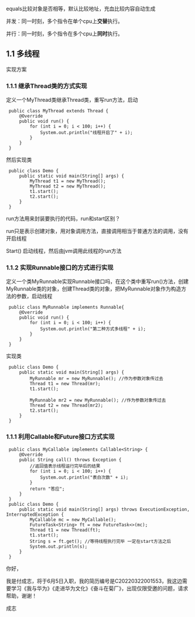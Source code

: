 equals比较对象是否相等，默认比较地址，充血比较内容自动生成

并发：同一时刻，多个指令在单个cpu上**交替**执行。

并行：同一时刻，多个指令在多个cpu上**同时**执行。

## 1.1 多线程

实现方案

### 1.1.1 继承Thread类的方式实现

定义一个MyThread类继承Thread类，重写run方法，启动

```
 public class MyThread extends Thread {
     @Override
     public void run() {
         for (int i = 0; i < 100; i++) {
             System.out.println("线程开启了" + i);
         }
     }
 }
```

然后实现类

```
 public class Demo {
     public static void main(String[] args) {
         MyThread t1 = new MyThread();
         MyThread t2 = new MyThread();
         t1.start();
         t2.start();
     }
 }
```

run方法用来封装要执行的代码，run和start区别？

run只是表示创建对象，用对象调用方法，直接调用相当于普通方法的调用，没有开启线程

Start() 启动线程，然后由jvm调用此线程的run方法





### 1.1.2 实现Runnable接口的方式进行实现

定义一个类MyRunnable实现Runnable接口吗，在这个类中重写run()方法，创建MyRunnable类的对象，创建Thread类的对象，把MyRunnable对象作为构造方法的参数，启动线程

```
 public class MyRunnable implements Runnable{
     @Override
     public void run() {
         for (int i = 0; i < 100; i++) {
             System.out.println("第二种方式多线程" + i);
         }
     }
 }
```

实现类

```
 public class Demo {
     public static void main(String[] args) {
         MyRunnable mr = new MyRunnable(); //作为参数对象传过去
         Thread t1 = new Thread(mr);
         t1.start();
 
         MyRunnable mr2 = new MyRunnable(); //作为参数对象传过去
         Thread t2 = new Thread(mr2);
         t2.start();
     }
 }
```



### 1.1.1 利用Callable和Future接口方式实现

```
 public class MyCallable implements Callable<String> {
     @Override
     public String call() throws Exception {
         //返回值表示线程运行完毕后的结果
         for (int i = 0; i < 100; i++) {
             System.out.println("表白次数" + i);
         }
         return "答应";
     }
 }
 public class Demo {
     public static void main(String[] args) throws ExecutionException, InterruptedException {
         MyCallable mc = new MyCallable();
         FutureTask<String> ft = new FutureTask<>(mc);
         Thread t1 = new Thread(ft);
         t1.start();
         String s = ft.get(); //等待线程执行完毕 一定在start方法之后
         System.out.println(s);
     }
 }
```

你好，

​    我是付成志，将于6月5日入职，我的简历编号是C20220322001553，我这边需要学习《我与华为》《走进华为文化》《奋斗在菊厂》，出现仅限受邀的问题，请求帮助，谢谢！

成志